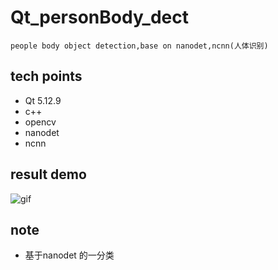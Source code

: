 # Qt_personBody_dect

 `people body object detection,base on nanodet,ncnn(人体识别)`

## tech points

* Qt 5.12.9
* c++
* opencv
* nanodet
* ncnn

## result demo
![gif](https://github.com/superbayes/Qt_personBody_dect/blob/main/videoPlayer/dancing2.gif)
## note
* 基于nanodet 的一分类

